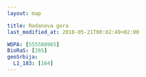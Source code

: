 ```yaml
---
layout: map

title: Radanova gora
last_modified_at: 2018-05-21T00:02:49+02:00

WDPA: [555588965]
BioRaS: [265]
geoSrbija:
  L1_183: [164]
---
```

